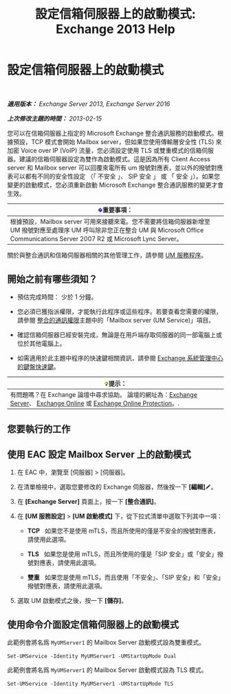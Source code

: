 ﻿---
title: '設定信箱伺服器上的啟動模式: Exchange 2013 Help'
TOCTitle: 設定信箱伺服器上的啟動模式
ms:assetid: 4457d6a0-52bd-4269-8cb5-d34d7fe9bfc3
ms:mtpsurl: https://technet.microsoft.com/zh-tw/library/Ee423544(v=EXCHG.150)
ms:contentKeyID: 50553975
ms.date: 05/21/2018
mtps_version: v=EXCHG.150
ms.translationtype: MT
---

# 設定信箱伺服器上的啟動模式

 

_**適用版本：** Exchange Server 2013, Exchange Server 2016_

_**上次修改主題的時間：** 2013-02-15_

您可以在信箱伺服器上指定的 Microsoft Exchange 整合通訊服務的啟動模式。根據預設，TCP 模式會開始 Mailbox server，但如果您使用傳輸層安全性 (TLS) 來加密 Voice over IP (VoIP) 流量，您必須設定使用 TLS 或雙重模式的信箱伺服器。建議的信箱伺服器設定為雙作為啟動模式。這是因為所有 Client Access server 和 Mailbox server 可以回覆來電所有 um 撥號對應表，並以外的撥號對應表可以都有不同的安全性設定 （「 不安全 」、 SIP 安全 」 或 「 安全 」）。如果您變更的啟動模式，您必須重新啟動 Microsoft Exchange 整合通訊服務的變更才會生效。

<table>
<thead>
<tr class="header">
<th><img src="images/Bb124558.important(EXCHG.150).gif" title="重要事項" alt="重要事項" />重要事項：</th>
</tr>
</thead>
<tbody>
<tr class="odd">
<td>根據預設，Mailbox server 可用來接聽來電。您不需要將信箱伺服器新增至 UM 撥號對應至處理序 UM 呼叫除非您正在整合 UM 與 Microsoft Office Communications Server 2007 R2 或 Microsoft Lync Server。</td>
</tr>
</tbody>
</table>


關於與整合通訊和信箱伺服器相關的其他管理工作，請參閱 [UM 服務程序](um-services-procedures-exchange-2013-help.md)。

## 開始之前有哪些須知？

  - 預估完成時間： 少於 1 分鐘。

  - 您必須已獲指派權限，才能執行此程序或這些程序。若要查看您需要的權限，請參閱 [整合的通訊權限](unified-messaging-permissions-exchange-2013-help.md)主題中的「Mailbox server (UM Service)」項目。

  - 確認信箱伺服器已經安裝完成，無論是在用戶端存取伺服器的同一部電腦上或位於其他電腦上。

  - 如需適用於此主題中程序的快速鍵相關資訊，請參閱 [Exchange 系統管理中心的鍵盤快速鍵](keyboard-shortcuts-in-the-exchange-admin-center-exchange-online-protection-help.md)。

<table>
<thead>
<tr class="header">
<th><img src="images/Bb124558.tip(EXCHG.150).gif" title="提示" alt="提示" />提示：</th>
</tr>
</thead>
<tbody>
<tr class="odd">
<td>有問題嗎？在 Exchange 論壇中尋求協助。 論壇的網址為：<a href="https://go.microsoft.com/fwlink/p/?linkid=60612">Exchange Server</a>、 <a href="https://go.microsoft.com/fwlink/p/?linkid=267542">Exchange Online</a> 或 <a href="https://go.microsoft.com/fwlink/p/?linkid=285351">Exchange Online Protection</a>。.</td>
</tr>
</tbody>
</table>


## 您要執行的工作

## 使用 EAC 設定 Mailbox Server 上的啟動模式

1.  在 EAC 中，瀏覽至 \[伺服器\] \> \[伺服器\]。

2.  在清單檢視中，選取您要修改的 Exchange 伺服器，然後按一下 **\[編輯\]**![編輯圖示](images/JJ218640.6f53ccb2-1f13-4c02-bea0-30690e6ea71d(EXCHG.150).gif "編輯圖示")。

3.  在 **\[Exchange Server\]** 頁面上，按一下 **\[整合通訊\]**。

4.  在 **\[UM 服務設定\]** \> **\[UM 啟動模式\]** 下，從下拉式清單中選取下列其中一項：
    
      - **TCP**   如果您不是使用 mTLS，而且所使用的僅是不安全的撥號對應表，請使用此選項。
    
      - **TLS**   如果您是使用 mTLS，而且所使用的僅是「SIP 安全」或「安全」撥號對應表，請使用此選項。
    
      - **雙重**   如果您是使用 mTLS，而且使用「不安全」、「SIP 安全」和「安全」撥號對應表，請使用此選項。

5.  選取 UM 啟動模式之後，按一下 **\[儲存\]**。

## 使用命令介面設定信箱伺服器上的啟動模式

此範例會將名爲 `MyUMServer1` 的 Mailbox Server 啟動模式設為雙重模式。

    Set-UMService -Identity MyUMServer1 -UMStartUpMode Dual

此範例會將名爲 `MyUMServer1` 的 Mailbox Server 啟動模式設為 TLS 模式。

    Set-UMService -Identity MyUMServer1 -UMStartUpMode TLS

